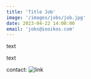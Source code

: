 ```yaml
---
title: 'Title Job'
image: '/images/jobs/job.jpg'
date: 2023-04-22 14:00:00
email: 'jobs@iooikos.com'
---
```

text

text

contact: ![link](smtp://jobs@iooikos.com)